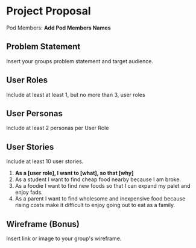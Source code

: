 # Project Proposal

Pod Members: **Add Pod Members Names**

## Problem Statement

Insert your groups problem statement and target audience.

## User Roles

Include at least at least 1, but no more than 3, user roles

## User Personas

Include at least 2 personas per User Role

## User Stories

Include at least 10 user stories.

1. **As a [user role], I want to [what], so that [why]**
2. As a student I want to find cheap food nearby because I am broke.
3. As a foodie I want to find new foods so that I can expand my palet and enjoy fads.
4. As a parent I want to find wholesome and inexpensive food because rising costs make it difficult to enjoy going out to eat as a family.

## Wireframe (Bonus)

Insert link or image to your group's wireframe. 
